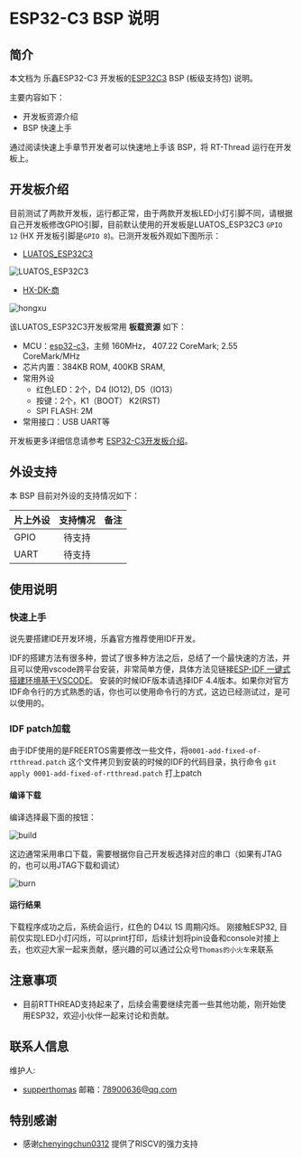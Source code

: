 
# ESP32-C3 BSP 说明

## 简介

本文档为 乐鑫ESP32-C3 开发板的[ESP32C3](http://luatos.com/t/esp32c3) BSP (板级支持包) 说明。

主要内容如下：

- 开发板资源介绍
- BSP 快速上手

通过阅读快速上手章节开发者可以快速地上手该 BSP，将 RT-Thread 运行在开发板上。

## 开发板介绍

目前测试了两款开发板，运行都正常，由于两款开发板LED小灯引脚不同，请根据自己开发板修改GPIO引脚，目前默认使用的开发板是LUATOS_ESP32C3 `GPIO 12` (HX 开发板引脚是`GPIO 8`)。已测开发板外观如下图所示：

- [LUATOS_ESP32C3](https://wiki.luatos.com/chips/esp32c3/board.html)

![LUATOS_ESP32C3](images/luatos_esp32c3.png)

- [HX-DK-商](https://docs.wireless-tech.cn/doc/7/)

![hongxu](images/hx_shang.png)



该LUATOS_ESP32C3开发板常用 **板载资源** 如下：

- MCU：[esp32-c3](https://www.espressif.com/sites/default/files/documentation/esp32-c3_datasheet_en.pdf)，主频  160MHz， 407.22 CoreMark; 2.55  CoreMark/MHz
- 芯片内置：384KB ROM,  400KB SRAM,
- 常用外设
  - 红色LED：2个，D4 (IO12), D5（IO13）
  - 按键：2个，K1（BOOT） K2(RST)
  - SPI FLASH: 2M 
- 常用接口：USB UART等

开发板更多详细信息请参考 [ESP32-C3开发板介绍](https://wiki.luatos.com/chips/esp32c3/board.html)。

## 外设支持

本 BSP 目前对外设的支持情况如下：

| **片上外设**      | **支持情况** | **备注**                              |
| :----------------- | :----------: | :------------------------------------- |
| GPIO              |     待支持     |  |
| UART              |     待支持     |                                 |

## 使用说明

### 快速上手

说先要搭建IDE开发环境，乐鑫官方推荐使用IDF开发。

IDF的搭建方法有很多种，尝试了很多种方法之后，总结了一个最快速的方法，并且可以使用vscode跨平台安装，非常简单方便，具体方法见链接[ESP-IDF 一键式搭建环境基于VSCODE](https://blog.csdn.net/lt6210925/article/details/123699249)。 安装的时候IDF版本请选择IDF 4.4版本。如果你对官方IDF命令行的方式熟悉的话，你也可以使用命令行的方式，这边已经测试过，是可以使用的。

### IDF patch加载

由于IDF使用的是FREERTOS需要修改一些文件，将`0001-add-fixed-of-rtthread.patch` 这个文件拷贝到安装的时候的IDF的代码目录，执行命令 `git apply 0001-add-fixed-of-rtthread.patch` 打上patch

#### 编译下载

编译选择最下面的按钮：

![build](images/build.png)

这边通常采用串口下载，需要根据你自己开发板选择对应的串口（如果有JTAG的，也可以用JTAG下载和调试）

![burn](images/burn.png)

#### 运行结果

下载程序成功之后，系统会运行，红色的 D4以 1S 周期闪烁。
刚接触ESP32, 目前仅实现LED小灯闪烁，可以print打印，后续计划将pin设备和console对接上去，也欢迎大家一起来贡献，感兴趣的可以通过公众号`Thomas的小火车`来联系

## 注意事项

- 目前RTTHREAD支持起来了，后续会需要继续完善一些其他功能，刚开始使用ESP32，欢迎小伙伴一起来讨论和贡献。

## 联系人信息

维护人:

-  [supperthomas](https://github.com/supperthomas) 邮箱：<78900636@qq.com>

## 特别感谢

- 感谢[chenyingchun0312](https://github.com/chenyingchun0312) 提供了RISCV的强力支持
